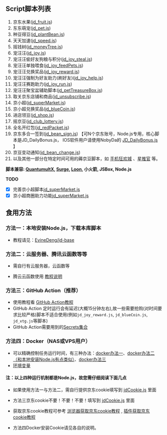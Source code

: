 ## Script脚本列表

1.  京东水果([jd_fruit.js](https://raw.githubusercontent.com/yuanshaocheng/myJdScript/master/jd_fruit.js))
2.  东东萌宠([jd_pet.js](https://raw.githubusercontent.com/yuanshaocheng/myJdScript/master/jd_pet.js))
4.  种豆得豆([jd_plantBean.js](https://raw.githubusercontent.com/yuanshaocheng/myJdScript/master/jd_plantBean.js))
5.  天天加速([jd_speed.js](https://raw.githubusercontent.com/yuanshaocheng/myJdScript/master/jd_speed.js))
6.  摇钱树([jd_moneyTree.js](https://raw.githubusercontent.com/yuanshaocheng/myJdScript/master/jd_moneyTree.js))
6.  宠汪汪([jd_joy.js](https://raw.githubusercontent.com/yuanshaocheng/myJdScript/master/jd_joy.js))
7.  宠汪汪偷好友狗粮与积分([jd_joy_steal.js](https://raw.githubusercontent.com/yuanshaocheng/myJdScript/master/jd_joy_steal.js))
8.  宠汪汪单独喂食([jd_joy_feedPets.js](https://raw.githubusercontent.com/yuanshaocheng/myJdScript/master/jd_joy_feedPets.js))
9.  宠汪汪兑换奖品([jd_joy_reward.js](https://raw.githubusercontent.com/yuanshaocheng/myJdScript/master/jd_joy_reward.js))
10.  宠汪汪强制为好友助力(刷好友)([jd_joy_help.js](https://raw.githubusercontent.com/yuanshaocheng/myJdScript/master/jd_joy_help.js))
11.  宠汪汪赛跑助力([jd_joy_run.js](https://raw.githubusercontent.com/yuanshaocheng/myJdScript/master/jd_joy_run.js))
12.  宠汪汪聚宝盆辅助脚本([jd_petTreasureBox.js](https://raw.githubusercontent.com/yuanshaocheng/myJdScript/master/jd_petTreasureBox.js))
13.  取关京东店铺和商品([jd_unsubscribe.js](https://raw.githubusercontent.com/yuanshaocheng/myJdScript/master/jd_unsubscribe.js))
14.  京小超([jd_superMarket.js](https://raw.githubusercontent.com/yuanshaocheng/myJdScript/master/jd_superMarket.js))
15.  京小超兑换奖品([jd_blueCoin.js](https://raw.githubusercontent.com/yuanshaocheng/myJdScript/master/jd_blueCoin.js))
16.  进店领豆([jd_shop.js](https://raw.githubusercontent.com/yuanshaocheng/myJdScript/master/jd_shop.js))
17.  摇京豆([jd_club_lottery.js](https://raw.githubusercontent.com/yuanshaocheng/myJdScript/master/jd_club_lottery.js))
18.  全名开红包([jd_redPacket.js](https://raw.githubusercontent.com/yuanshaocheng/myJdScript/master/jd_redPacket.js))
19.  京东多合一签到([jd_bean_sign.js](https://raw.githubusercontent.com/yuanshaocheng/myJdScript/master/jd_bean_sign.js)) 【可N个京东账号，Node.js专用，核心脚本是JD_DailyBonus.js， IOS软件用户请使用NobyDa的 [JD_DailyBonus.js](https://raw.githubusercontent.com/NobyDa/Script/master/JD-DailyBonus/JD_DailyBonus.js) 】
20.  京豆变动通知([jd_bean_change.js](https://raw.githubusercontent.com/yuanshaocheng/myJdScript/master/jd_bean_change.js))
21.  以及其他一部分在特定时间可用的薅京豆脚本，如 [手机狂欢城](https://raw.githubusercontent.com/yuanshaocheng/myJdScript/master/jd_818.js) 、[星推官](https://raw.githubusercontent.com/yuanshaocheng/myJdScript/master/jd_xtg.js) 等。

**脚本兼容: [QuantumultX](https://apps.apple.com/us/app/quantumult-x/id1443988620), [Surge](https://apps.apple.com/us/app/surge-4/id1442620678), [Loon](https://apps.apple.com/us/app/loon/id1373567447), 小火箭, JSBox, Node.js**

**TODO**

- [x] 完善京小超脚本[jd_superMarket.js](https://raw.githubusercontent.com/yuanshaocheng/myJdScript/master/jd_superMarket.js)
- [x] 京小超商圈助力功能[jd_superMarket.js](https://raw.githubusercontent.com/yuanshaocheng/myJdScript/master/jd_superMarket.js)

## 食用方法

### 方法一：本地安装Node.js，下载本库脚本

  - 教程请见：[EvineDeng/jd-base](https://github.com/EvineDeng/jd-base)

### 方法二：云服务器、腾讯云函数等等

  - 需自行有云服务器，云函数等

  - 腾云云函数使用 [教程说明](iCloud.md)
        
### 方法三：GitHub Action（推荐）

 - 使用教程看 [GitHub Action教程](githubAction.md)
 - GitHub Action 定时运行会有延迟(大概15分钟左右),故一些需要抢购(对时间要求比较严格)脚本不适合使用(例如`jd_joy_reward.js`, `jd_blueCoin.js`, `jd_xtg.js`等脚本)
 - GitHub Action需要用到的[Secrets集合](https://github.com/yuanshaocheng/myJdScript/blob/master/githubAction.md#%E4%B8%8B%E6%96%B9%E6%8F%90%E4%BE%9B%E4%BD%BF%E7%94%A8%E5%88%B0%E7%9A%84-secrets%E5%85%A8%E9%9B%86%E5%90%88)
 
### 方法四：Docker（NAS或VPS用户）

 - 可以精确控制任务运行时间，有三种办法：[docker办法一](https://github.com/yuanshaocheng/myJdScript/tree/master/docker)、[docker办法二（和本地安装Node.js有点类似）](https://github.com/EvineDeng/jd-base)、[docker办法三](https://github.com/chinnkarahoi/jd-scripts-docker)
 - [环境变量](https://github.com/yuanshaocheng/myJdScript/blob/master/githubAction.md#%E4%B8%8B%E6%96%B9%E6%8F%90%E4%BE%9B%E4%BD%BF%E7%94%A8%E5%88%B0%E7%9A%84-secrets%E5%85%A8%E9%9B%86%E5%90%88)
 
#### 注：以上四种运行机制都是Node.js，故您需仔细阅读下面几点


  - 如果使用方法一与方法二，需自行提供京东cookie填写到 [jdCookie.js](https://github.com/yuanshaocheng/myJdScript/blob/master/jdCookie.js) 里面

  - 方法三京东cookie不要！不要！不要！填写到 [jdCookie.js](https://github.com/yuanshaocheng/myJdScript/blob/master/jdCookie.js) 里面
   
  - 获取京东cookie教程可参考 [浏览器获取京东cookie教程](https://github.com/yuanshaocheng/myJdScript/blob/master/backUp/GetJdCookie.md) , [插件获取京东cookie教程](https://github.com/yuanshaocheng/myJdScript/blob/master/backUp/GetJdCookie2.md)

  - 方法四Docker安装Cookie请见各自的说明。

